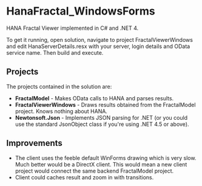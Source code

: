 HanaFractal_WindowsForms
========================
HANA Fractal Viewer implemented in C# and .NET 4.

To get it running, open solution, navigate to project FractalViewerWindows and edit HanaServerDetails.resx with your server, login details and OData service name. Then build and execute.

Projects
--------
The projects contained in the solution are:

* **FractalModel** - Makes OData calls to HANA and parses results.
* **FractalViewerWindows** - Draws results obtained from the FractalModel project. Knows nothing about HANA.
* **Newtonsoft.Json** - Implements JSON parsing for .NET (or you could use the standard JsonObject class if you're using .NET 4.5 or above).

Improvements
------------
* The client uses the feeble default WinForms drawing which is very slow.  Much better would be a DirectX client.  This would mean a new client project would connect the same backend FractalModel project.
* Client could caches result and zoom in with transitions.

